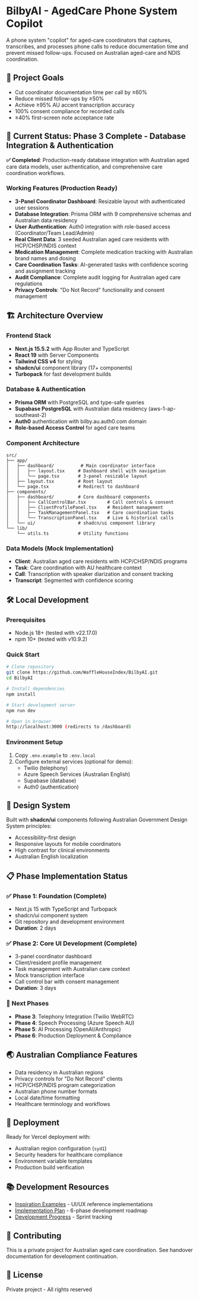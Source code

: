 # BilbyAI - AgedCare Phone System Copilot

A phone system "copilot" for aged-care coordinators that captures, transcribes, and processes phone calls to reduce documentation time and prevent missed follow-ups. Focused on Australian aged-care and NDIS coordination.

## 🎯 Project Goals
- Cut coordinator documentation time per call by ≥60%
- Reduce missed follow-ups by ≥50%
- Achieve ≥95% AU accent transcription accuracy
- 100% consent compliance for recorded calls
- ≥40% first-screen note acceptance rate

## 🚀 Current Status: Phase 3 Complete - Database Integration & Authentication
**✅ Completed**: Production-ready database integration with Australian aged care data models, user authentication, and comprehensive care coordination workflows.

### Working Features (Production Ready)
- **3-Panel Coordinator Dashboard**: Resizable layout with authenticated user sessions
- **Database Integration**: Prisma ORM with 9 comprehensive schemas and Australian data residency
- **User Authentication**: Auth0 integration with role-based access (Coordinator/Team Lead/Admin)
- **Real Client Data**: 3 seeded Australian aged care residents with HCP/CHSP/NDIS context
- **Medication Management**: Complete medication tracking with Australian brand names and dosing
- **Care Coordination Tasks**: AI-generated tasks with confidence scoring and assignment tracking
- **Audit Compliance**: Complete audit logging for Australian aged care regulations
- **Privacy Controls**: "Do Not Record" functionality and consent management

## 🏗️ Architecture Overview

### Frontend Stack
- **Next.js 15.5.2** with App Router and TypeScript
- **React 19** with Server Components  
- **Tailwind CSS v4** for styling
- **shadcn/ui** component library (17+ components)
- **Turbopack** for fast development builds

### Database & Authentication
- **Prisma ORM** with PostgreSQL and type-safe queries
- **Supabase PostgreSQL** with Australian data residency (aws-1-ap-southeast-2)
- **Auth0** authentication with bilby.au.auth0.com domain
- **Role-based Access Control** for aged care teams

### Component Architecture
```
src/
├── app/
│   ├── dashboard/          # Main coordinator interface
│   │   ├── layout.tsx     # Dashboard shell with navigation
│   │   └── page.tsx       # 3-panel resizable layout
│   ├── layout.tsx         # Root layout
│   └── page.tsx           # Redirect to dashboard
├── components/
│   ├── dashboard/         # Core dashboard components
│   │   ├── CallControlBar.tsx        # Call controls & consent
│   │   ├── ClientProfilePanel.tsx    # Resident management
│   │   ├── TaskManagementPanel.tsx   # Care coordination tasks
│   │   └── TranscriptionPanel.tsx    # Live & historical calls
│   └── ui/                # shadcn/ui component library
└── lib/
    └── utils.ts           # Utility functions
```

### Data Models (Mock Implementation)
- **Client**: Australian aged care residents with HCP/CHSP/NDIS programs
- **Task**: Care coordination with AU healthcare context
- **Call**: Transcription with speaker diarization and consent tracking
- **Transcript**: Segmented with confidence scoring

## 🛠️ Local Development

### Prerequisites
- Node.js 18+ (tested with v22.17.0)
- npm 10+ (tested with v10.9.2)

### Quick Start
```bash
# Clone repository
git clone https://github.com/WaffleHouseIndex/BilbyAI.git
cd BilbyAI

# Install dependencies
npm install

# Start development server
npm run dev

# Open in browser
http://localhost:3000 (redirects to /dashboard)
```

### Environment Setup
1. Copy `.env.example` to `.env.local`
2. Configure external services (optional for demo):
   - Twilio (telephony)
   - Azure Speech Services (Australian English)
   - Supabase (database)
   - Auth0 (authentication)

## 🎨 Design System
Built with **shadcn/ui** components following Australian Government Design System principles:
- Accessibility-first design
- Responsive layouts for mobile coordinators
- High contrast for clinical environments
- Australian English localization

## 📋 Phase Implementation Status

### ✅ Phase 1: Foundation (Complete)
- Next.js 15 with TypeScript and Turbopack
- shadcn/ui component system
- Git repository and development environment
- **Duration**: 2 days

### ✅ Phase 2: Core UI Development (Complete)
- 3-panel coordinator dashboard
- Client/resident profile management
- Task management with Australian care context
- Mock transcription interface
- Call control bar with consent management
- **Duration**: 3 days

### 🔄 Next Phases
- **Phase 3**: Telephony Integration (Twilio WebRTC)
- **Phase 4**: Speech Processing (Azure Speech AU)
- **Phase 5**: AI Processing (OpenAI/Anthropic)
- **Phase 6**: Production Deployment & Compliance

## 🌏 Australian Compliance Features
- Data residency in Australian regions
- Privacy controls for "Do Not Record" clients
- HCP/CHSP/NDIS program categorization
- Australian phone number formats
- Local date/time formatting
- Healthcare terminology and workflows

## 🚀 Deployment
Ready for Vercel deployment with:
- Australian region configuration (`syd1`)
- Security headers for healthcare compliance
- Environment variable templates
- Production build verification

## 📚 Development Resources
- [Inspiration Examples](./Inspiration/) - UI/UX reference implementations
- [Implementation Plan](./IMPLEMENTATION_PLAN.md) - 6-phase development roadmap
- [Development Progress](./DEVELOPMENT_PROGRESS.md) - Sprint tracking

## 🤝 Contributing
This is a private project for Australian aged care coordination. See handover documentation for development continuation.

## 📄 License
Private project - All rights reserved